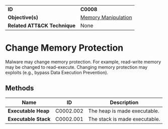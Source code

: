 |||
|---|---|
|**ID**|**C0008**|
|**Objective(s)**|[Memory Manipulation](../memory-manipulation)|
|**Related ATT&CK Technique**|None|


Change Memory Protection
========================
Malware may change memory protection. For example, read-write memory may be changed to read-execute. Changing memory protection may exploits (e.g., bypass Data Execution Prevention).

Methods
-------
|Name|ID|Description|
|---|---|---|
|**Executable Heap**|C0002.002|The heap is made executable.|
|**Executable Stack**|C0002.001|The stack is made executable.|
